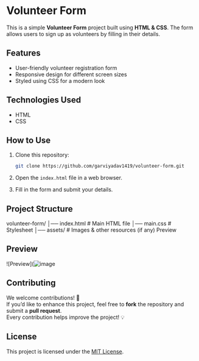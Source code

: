 # Volunteer Form

This is a simple **Volunteer Form** project built using **HTML & CSS**. The form allows users to sign up as volunteers by filling in their details.

## Features
- User-friendly volunteer registration form  
- Responsive design for different screen sizes  
- Styled using CSS for a modern look  

## Technologies Used
- HTML  
- CSS  

## How to Use
1. Clone this repository:
    
   ```bash
   git clone https://github.com/garviyadav1419/volunteer-form.git
   ```
   
2. Open the `index.html` file in a web browser.
3. Fill in the form and submit your details.
## Project Structure

volunteer-form/
│── index.html  # Main HTML file
│── main.css    # Stylesheet
│── assets/     # Images & other resources (if any)
Preview
## Preview
![Preview](![image](https://github.com/user-attachments/assets/82a64a59-2858-4948-959e-7eaf073b8fe7)




## Contributing
We welcome contributions! 🚀  
If you’d like to enhance this project, feel free to **fork** the repository and submit a **pull request**.  
Every contribution helps improve the project! 💡


## License
This project is licensed under the [MIT License](LICENSE).



